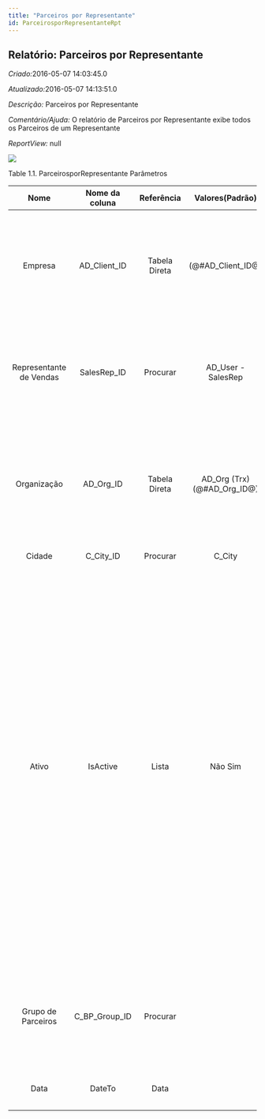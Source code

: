 ```yaml
---
title: "Parceiros por Representante"
id: ParceirosporRepresentanteRpt
---
```

<div id="d167660e1" class="section chapter">

<div class="titlepage">

<div>

<div>

## Relatório: Parceiros por Representante

</div>

</div>

</div>

<span class="emphasis"> *Criado:*</span>2016-05-07 14:03:45.0

<span class="emphasis">*Atualizado:*</span>2016-05-07 14:13:51.0

<span class="emphasis"> *Descrição:* </span>Parceiros por Representante

<span class="emphasis"> *Comentário/Ajuda:* </span>O relatório de
Parceiros por Representante exibe todos os Parceiros de um Representante

<span class="emphasis"> *ReportView:* </span>null

![](/img/manual/ParceirosporRepresentante.png)

<div id="d167660e26" class="table">

<div class="table-title">

Table 1.1. ParceirosporRepresentante
Parâmetros

</div>

<div class="table-contents">

|          Nome           |  Nome da coluna  |  Referência   |        Valores(Padrão)         |                         Descrição                          |                                                                                                                                                                                                                                                                                                        Comentário/Ajuda                                                                                                                                                                                                                                                                                                        |
| :---------------------: | :--------------: | :-----------: | :----------------------------: | :--------------------------------------------------------: | :----------------------------------------------------------------------------------------------------------------------------------------------------------------------------------------------------------------------------------------------------------------------------------------------------------------------------------------------------------------------------------------------------------------------------------------------------------------------------------------------------------------------------------------------------------------------------------------------------------------------------: |
|         Empresa         |  AD\_Client\_ID  | Tabela Direta |      (@\#AD\_Client\_ID@)      |          Empresa/Locatário para esta instalação.           |                                                                                                                                                                                                                             Uma Empresa é uma Companhia ou uma Entidade Legal (pessoa jurídica). Dados não podem ser compartilhados entre Empresas. Locatário é um sinônimo para Empresa (Client).                                                                                                                                                                                                                             |
| Representante de Vendas |   SalesRep\_ID   |   Procurar    |      AD\_User - SalesRep       | Representante de Vendas ou Promotor de Vendas da Companhia |                                                                                                                                                                                                                                  O campo "Representante de Vendas" indica o representante de vendas para esta região. Qualquer Representante de Vendas tem que ser um usuário interno válido.                                                                                                                                                                                                                                  |
|       Organização       |   AD\_Org\_ID    | Tabela Direta | AD\_Org (Trx)(@\#AD\_Org\_ID@) |         Entidade organizacional dentro da Empresa          |                                                                                                                                                                                                                                  Uma "Organização" é uma unidade de sua "Empresa" ou "Entidade Legal" - os exemplos são loja, departamento. Você pode compartilhar dados entre organizações.                                                                                                                                                                                                                                   |
|         Cidade          |   C\_City\_ID    |   Procurar    |            C\_City             |                           Cidade                           |                                                                                                                                                                                                                                                                                                       Cidade em um país                                                                                                                                                                                                                                                                                                        |
|          Ativo          |     IsActive     |     Lista     |            Não Sim             |              O registro está ativo no sistema              | Existem dois métodos de tornar um registro indisponível no sistema: O primeiro é excluir o registro, o outro é desativar o registro. Um registro desativado não está disponível para seleção, mas está disponível para relatórios. Existem duas razões para desativar um registro ao invés de excluí-lo: (1) O sistema exige o registro para fins de auditoria. (2) O registro é referenciado por outros registros. Ex. você não pode excluir um Parceiro de Negócios, se existirem faturas para este parceiro de negócios. Você desativa o Parceiro de Negócios e previne que este registro seja usado para entradas futuras. |
|   Grupo de Parceiros    | C\_BP\_Group\_ID |   Procurar    |                                |               Grupo de Parceiros de Negócios               |                                                                                                                                                                                                                                              O "Grupo de Parceiros de Negócios" oferece um método de definição dos padrões a serem usados por Parceiros de Negócios individuais.                                                                                                                                                                                                                                               |
|          Data           |      DateTo      |     Data      |                                |                  End date of a date range                  |                                                                                                                                                                                                                                                                                         Usado para selecionar os Parceiros entre Datas                                                                                                                                                                                                                                                                                         |

</div>

</div>

  

</div>

